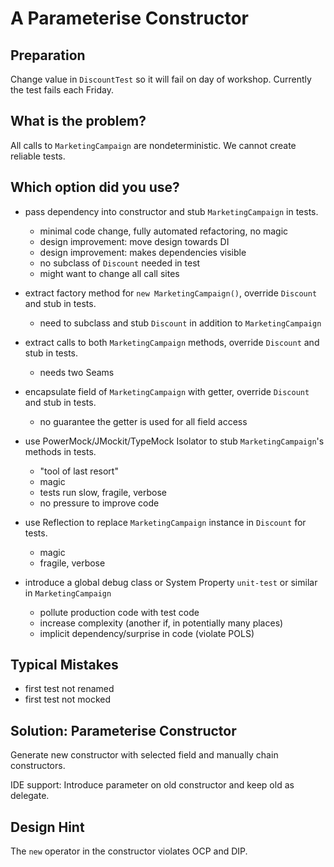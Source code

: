A Parameterise Constructor
==========================

Preparation
-----------

Change value in `DiscountTest` so it will fail on day of workshop.
Currently the test fails each Friday.

What is the problem?
--------------------

All calls to `MarketingCampaign` are nondeterministic.
We cannot create reliable tests.

Which option did you use?
-------------------------

* pass dependency into constructor and stub `MarketingCampaign` in tests.
  * minimal code change, fully automated refactoring, no magic
  * design improvement: move design towards DI
  * design improvement: makes dependencies visible
  * no subclass of `Discount` needed in test
  * might want to change all call sites

* extract factory method for `new MarketingCampaign()`, override `Discount` and stub in tests.
  * need to subclass and stub `Discount` in addition to `MarketingCampaign`

* extract calls to both `MarketingCampaign` methods, override `Discount` and stub in tests.
  * needs two Seams

* encapsulate field of `MarketingCampaign` with getter, override `Discount` and stub in tests.
  * no guarantee the getter is used for all field access

* use PowerMock/JMockit/TypeMock Isolator to stub `MarketingCampaign`'s methods in tests.
  * "tool of last resort"
  * magic
  * tests run slow, fragile, verbose
  * no pressure to improve code

* use Reflection to replace `MarketingCampaign` instance in `Discount` for tests.
  * magic
  * fragile, verbose

* introduce a global debug class or System Property `unit-test` or similar in `MarketingCampaign`
  * pollute production code with test code
  * increase complexity (another if, in potentially many places)
  * implicit dependency/surprise in code (violate POLS)

Typical Mistakes
----------------

* first test not renamed
* first test not mocked

Solution: Parameterise Constructor
----------------------------------

Generate new constructor with selected field and manually chain constructors.

IDE support: Introduce parameter on old constructor and keep old as delegate.

Design Hint
-----------

The `new` operator in the constructor violates OCP and DIP.
